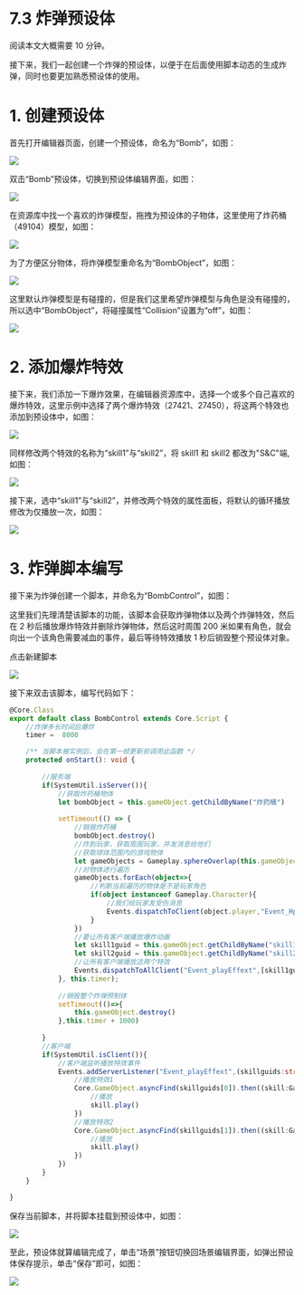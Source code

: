 # 7.3 炸弹预设体

阅读本文大概需要 10 分钟。

接下来，我们一起创建一个炸弹的预设体，以便于在后面使用脚本动态的生成炸弹，同时也要更加熟悉预设体的使用。

# 1. 创建预设体

首先打开编辑器页面，创建一个预设体，命名为“Bomb”，如图：

![](https:/wstatic-a1.233leyuan.com/productdocs/static/boxcnowc5hv9Ziecd6fxbaISYXf.png)

双击“Bomb”预设体，切换到预设体编辑界面，如图：

![](https:/wstatic-a1.233leyuan.com/productdocs/static/boxcnJlVpMi7cVeiCtSa1xeDpqf.png)

在资源库中找一个喜欢的炸弹模型，拖拽为预设体的子物体，这里使用了炸药桶（49104）模型，如图：

![](https:/wstatic-a1.233leyuan.com/productdocs/static/boxcnLfrsmuPgh1lvbBjPpe2BIf.png)

为了方便区分物体，将炸弹模型重命名为“BombObject”，如图：

![](https:/wstatic-a1.233leyuan.com/productdocs/static/boxcnZOhGUINJo1avJr6MY14vhe.png)

这里默认炸弹模型是有碰撞的，但是我们这里希望炸弹模型与角色是没有碰撞的，所以选中“BombObject”，将碰撞属性“Collision”设置为“off”，如图：

![](https:/wstatic-a1.233leyuan.com/productdocs/static/boxcnWy3U5Nl276wlEpV8YvpkAe.png)

# 2. 添加爆炸特效

接下来，我们添加一下爆炸效果，在编辑器资源库中，选择一个或多个自己喜欢的爆炸特效，这里示例中选择了两个爆炸特效（27421、27450），将这两个特效也添加到预设体中，如图：

![](https:/wstatic-a1.233leyuan.com/productdocs/static/boxcneXc7k4LxBrPPQGXD6Q9GAe.png)

同样修改两个特效的名称为“skill1”与“skill2”，将 skill1 和 skill2 都改为"S&C"端,如图：

![](https:/wstatic-a1.233leyuan.com/productdocs/static/boxcn7tHzi17VIerMVwP5KwPIOh.png)

接下来，选中“skill1”与“skill2”，并修改两个特效的属性面板，将默认的循环播放修改为仅播放一次，如图：

![](https:/wstatic-a1.233leyuan.com/productdocs/static/boxcnWh0is44BzrhIFjZj1NODFe.png)

# 3. 炸弹脚本编写

接下来为炸弹创建一个脚本，并命名为“BombControl”，如图：

这里我们先理清楚该脚本的功能，该脚本会获取炸弹物体以及两个炸弹特效，然后在 2 秒后播放爆炸特效并删除炸弹物体，然后这时周围 200 米如果有角色，就会向出一个该角色需要减血的事件，最后等待特效播放 1 秒后销毁整个预设体对象。

点击新建脚本

![](https:/wstatic-a1.233leyuan.com/productdocs/static/boxcnojnCTt3UHDTbNI4XLTOgmc.png)

接下来双击该脚本，编写代码如下：

```typescript
@Core.Class
export default class BombControl extends Core.Script {
    //炸弹多长时间后爆炸
    timer =  8000

    /** 当脚本被实例后，会在第一帧更新前调用此函数 */
    protected onStart(): void {
        
        //服务端
        if(SystemUtil.isServer()){
            //获取炸药桶物体
            let bombObject = this.gameObject.getChildByName("炸药桶")
            
            setTimeout(() => {
                //销毁炸药桶
                bombObject.destroy()
                //炸到玩家，获取周围玩家，并发消息给他们
                //获取球体范围内的游戏物体
                let gameObjects = Gameplay.sphereOverlap(this.gameObject.worldLocation,200,false)
                //对物体进行遍历
                gameObjects.forEach(object=>{
                    //判断当前遍历的物体是不是玩家角色
                    if(object instanceof Gameplay.Character){
                        //我们给玩家发受伤消息
                        Events.dispatchToClient(object.player,"Event_HpChange")
                    }
                })
                //要让所有客户端播放爆炸动画
                let skill1guid = this.gameObject.getChildByName("skill1").guid
                let skill2guid = this.gameObject.getChildByName("skill2").guid
                //让所有客户端播放这两个特效
                Events.dispatchToAllClient("Event_playEffext",[skill1guid,skill2guid])
            }, this.timer);
            
            //销毁整个炸弹预制体
            setTimeout(()=>{
                this.gameObject.destroy()
            },this.timer + 1000)
            
        }
        //客户端
        if(SystemUtil.isClient()){
            //客户端监听播放特效事件
            Events.addServerListener("Event_playEffext",(skillguids:string[])=>{
                //播放特效1
                Core.GameObject.asyncFind(skillguids[0]).then((skill:Gameplay.Particle)=>{
                    //播放
                    skill.play()
                })
                //播放特效2
                Core.GameObject.asyncFind(skillguids[1]).then((skill:Gameplay.Particle)=>{
                    //播放
                    skill.play()
                })
            })
        }
    }

}
```

保存当前脚本，并将脚本挂载到预设体中，如图：

![](https:/wstatic-a1.233leyuan.com/productdocs/static/boxcnzzQUols7Cqro4sm2o68AHg.png)

至此，预设体就算编辑完成了，单击“场景”按钮切换回场景编辑界面，如弹出预设体保存提示，单击“保存”即可，如图：

![](https:/wstatic-a1.233leyuan.com/productdocs/static/boxcnqrvnfhKHOZydvJy0quVlyd.png)
